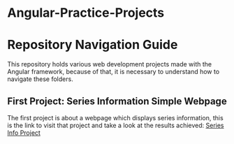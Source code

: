 # Angular-Practice-Projects

# Repository Navigation Guide

This repository holds various web development projects made with the Angular framework, because of that, it is necessary to understand how to navigate these folders.

## First Project: Series Information Simple Webpage

The first project is about a webpage which displays series information, this is the link to visit that project and take a look at the results achieved: [Series Info Project](https://github.com/fai-aher/Angular-Practice-Projects/tree/main/seriesInfo_website)
